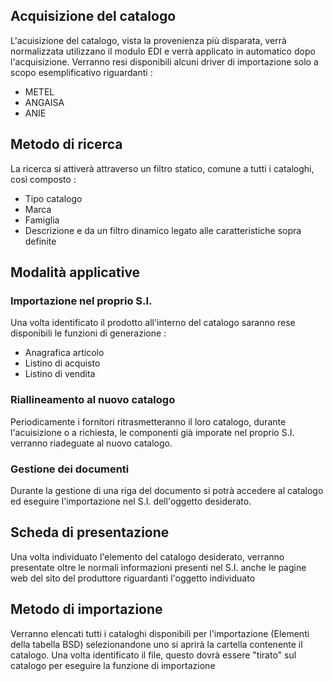 ## Acquisizione del catalogo
L'acuisizione del catalogo, vista la provenienza più disparata, verrà normalizzata utilizzano il modulo EDI e verrà applicato in automatico dopo l'acquisizione.
Verranno resi disponibili alcuni driver di importazione solo a scopo esemplificativo riguardanti : 
-  METEL
-  ANGAISA
-  ANIE
## Metodo di ricerca
La ricerca si attiverà attraverso un filtro statico, comune a tutti i cataloghi, così composto : 
-  Tipo catalogo
-  Marca
-  Famiglia
-  Descrizione
e da un filtro dinamico legato alle caratteristiche sopra definite
## Modalità applicative
### Importazione nel proprio S.I.
Una volta identificato il prodotto all'interno del catalogo saranno rese disponibili le funzioni di generazione : 
-  Anagrafica articolo
-  Listino di acquisto
-  Listino di vendita
### Riallineamento al nuovo catalogo
Periodicamente i fornitori ritrasmetteranno il loro catalogo, durante l'acuisizione o a richiesta, le componenti già imporate nel proprio S.I. verranno riadeguate al nuovo catalogo.
### Gestione dei documenti
Durante la gestione di una riga del documento si potrà accedere al catalogo ed eseguire l'importazione nel S.I. dell'oggetto desiderato.
## Scheda di presentazione
Una volta individuato l'elemento del catalogo desiderato, verranno presentate oltre le normali informazioni presenti nel S.I. anche le pagine web del sito del produttore riguardanti l'oggetto individuato
## Metodo di importazione
Verranno elencati tutti i cataloghi disponibili per l'importazione (Elementi della tabella BSD) selezionandone uno si aprirà la cartella contenente il catalogo.
Una volta identificato il file, questo dovrà essere "tirato" sul catalogo per eseguire la funzione di importazione
